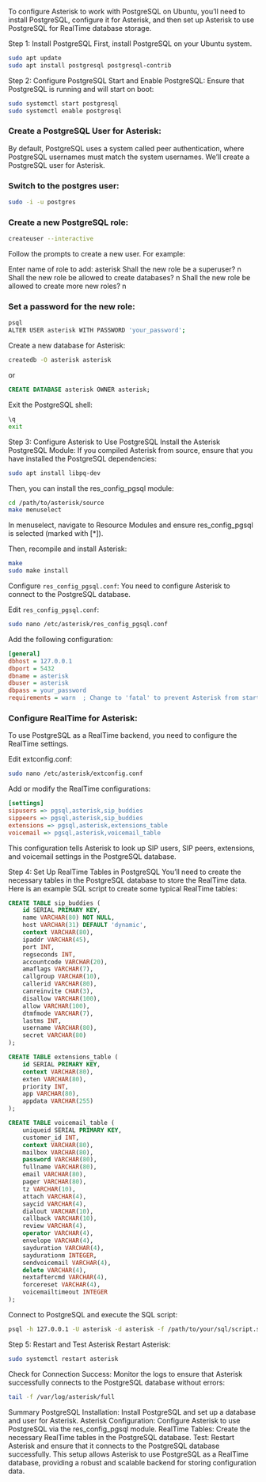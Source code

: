 To configure Asterisk to work with PostgreSQL on Ubuntu, you’ll need to install PostgreSQL, configure it for Asterisk, and then set up Asterisk to use PostgreSQL for RealTime database storage.

Step 1: Install PostgreSQL
First, install PostgreSQL on your Ubuntu system.

```bash
sudo apt update
sudo apt install postgresql postgresql-contrib
```
Step 2: Configure PostgreSQL
Start and Enable PostgreSQL:
Ensure that PostgreSQL is running and will start on boot:

```bash
sudo systemctl start postgresql
sudo systemctl enable postgresql
```
### Create a PostgreSQL User for Asterisk:
By default, PostgreSQL uses a system called peer authentication, where PostgreSQL usernames must match the system usernames. We’ll create a PostgreSQL user for Asterisk.

### Switch to the postgres user:

```bash
sudo -i -u postgres
```
### Create a new PostgreSQL role:

```bash
createuser --interactive
```
Follow the prompts to create a new user. For example:

Enter name of role to add: asterisk
Shall the new role be a superuser? n
Shall the new role be allowed to create databases? n
Shall the new role be allowed to create more new roles? n
### Set a password for the new role:

```bash
psql
ALTER USER asterisk WITH PASSWORD 'your_password';
```
Create a new database for Asterisk:

```bash
createdb -O asterisk asterisk
```

or

```sql
CREATE DATABASE asterisk OWNER asterisk;
```
Exit the PostgreSQL shell:

```bash
\q
exit
```
Step 3: Configure Asterisk to Use PostgreSQL
Install the Asterisk PostgreSQL Module:
If you compiled Asterisk from source, ensure that you have installed the PostgreSQL dependencies:

```bash
sudo apt install libpq-dev
```
Then, you can install the res_config_pgsql module:

```bash
cd /path/to/asterisk/source
make menuselect
```
In menuselect, navigate to Resource Modules and ensure res_config_pgsql is selected (marked with [*]).

Then, recompile and install Asterisk:

```bash
make
sudo make install
```
Configure `res_config_pgsql.conf`:
You need to configure Asterisk to connect to the PostgreSQL database.

Edit `res_config_pgsql.conf`:

```bash
sudo nano /etc/asterisk/res_config_pgsql.conf
```
Add the following configuration:

```ini
[general]
dbhost = 127.0.0.1
dbport = 5432
dbname = asterisk
dbuser = asterisk
dbpass = your_password
requirements = warn  ; Change to 'fatal' to prevent Asterisk from starting if the connection fails
```
### Configure RealTime for Asterisk:
To use PostgreSQL as a RealTime backend, you need to configure the RealTime settings.

Edit extconfig.conf:

```bash
sudo nano /etc/asterisk/extconfig.conf
```
Add or modify the RealTime configurations:

```ini
[settings]
sipusers => pgsql,asterisk,sip_buddies
sippeers => pgsql,asterisk,sip_buddies
extensions => pgsql,asterisk,extensions_table
voicemail => pgsql,asterisk,voicemail_table
```
This configuration tells Asterisk to look up SIP users, SIP peers, extensions, and voicemail settings in the PostgreSQL database.

Step 4: Set Up RealTime Tables in PostgreSQL
You’ll need to create the necessary tables in the PostgreSQL database to store the RealTime data. Here is an example SQL script to create some typical RealTime tables:

```sql
CREATE TABLE sip_buddies (
    id SERIAL PRIMARY KEY,
    name VARCHAR(80) NOT NULL,
    host VARCHAR(31) DEFAULT 'dynamic',
    context VARCHAR(80),
    ipaddr VARCHAR(45),
    port INT,
    regseconds INT,
    accountcode VARCHAR(20),
    amaflags VARCHAR(7),
    callgroup VARCHAR(10),
    callerid VARCHAR(80),
    canreinvite CHAR(3),
    disallow VARCHAR(100),
    allow VARCHAR(100),
    dtmfmode VARCHAR(7),
    lastms INT,
    username VARCHAR(80),
    secret VARCHAR(80)
);

CREATE TABLE extensions_table (
    id SERIAL PRIMARY KEY,
    context VARCHAR(80),
    exten VARCHAR(80),
    priority INT,
    app VARCHAR(80),
    appdata VARCHAR(255)
);

CREATE TABLE voicemail_table (
    uniqueid SERIAL PRIMARY KEY,
    customer_id INT,
    context VARCHAR(80),
    mailbox VARCHAR(80),
    password VARCHAR(80),
    fullname VARCHAR(80),
    email VARCHAR(80),
    pager VARCHAR(80),
    tz VARCHAR(10),
    attach VARCHAR(4),
    saycid VARCHAR(4),
    dialout VARCHAR(10),
    callback VARCHAR(10),
    review VARCHAR(4),
    operator VARCHAR(4),
    envelope VARCHAR(4),
    sayduration VARCHAR(4),
    saydurationm INTEGER,
    sendvoicemail VARCHAR(4),
    delete VARCHAR(4),
    nextaftercmd VARCHAR(4),
    forcereset VARCHAR(4),
    voicemailtimeout INTEGER
);
```
Connect to PostgreSQL and execute the SQL script:
```bash
psql -h 127.0.0.1 -U asterisk -d asterisk -f /path/to/your/sql/script.sql
```
Step 5: Restart and Test Asterisk
Restart Asterisk:

```bash
sudo systemctl restart asterisk
```
Check for Connection Success:
Monitor the logs to ensure that Asterisk successfully connects to the PostgreSQL database without errors:

```bash
tail -f /var/log/asterisk/full
```
Summary
PostgreSQL Installation: Install PostgreSQL and set up a database and user for Asterisk.
Asterisk Configuration: Configure Asterisk to use PostgreSQL via the res_config_pgsql module.
RealTime Tables: Create the necessary RealTime tables in the PostgreSQL database.
Test: Restart Asterisk and ensure that it connects to the PostgreSQL database successfully.
This setup allows Asterisk to use PostgreSQL as a RealTime database, providing a robust and scalable backend for storing configuration data.